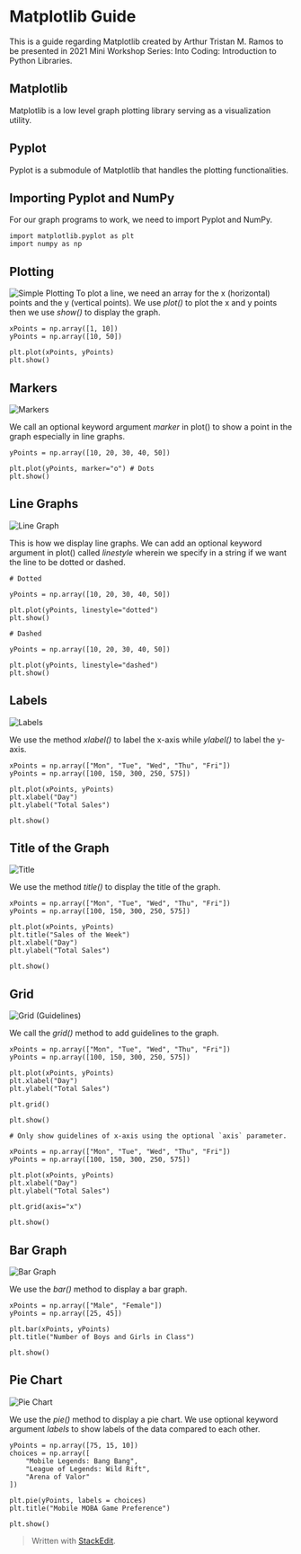 ﻿
# Matplotlib Guide
This is a guide regarding Matplotlib created by Arthur Tristan M. Ramos to be presented in 2021 Mini Workshop Series: Into Coding: Introduction to Python Libraries.

## Matplotlib
Matplotlib is a low level graph plotting library serving as a visualization utility.

## Pyplot
Pyplot is a submodule of Matplotlib that handles the plotting functionalities.

## Importing Pyplot and NumPy
For our graph programs to work, we need to import Pyplot and NumPy.

```
import matplotlib.pyplot as plt
import numpy as np
```

## Plotting
![Simple Plotting](https://github.com/dev-arthur-g20r/pylib-matplotlib/blob/main/images/plotpy.png)
To plot a line, we need an array for the x (horizontal) points and the y (vertical points). We use *plot()* to plot the x and y points then we use *show()* to display the graph.

```
xPoints = np.array([1, 10])
yPoints = np.array([10, 50])

plt.plot(xPoints, yPoints)
plt.show()
```

## Markers
![Markers](https://github.com/dev-arthur-g20r/pylib-matplotlib/blob/main/images/markersandgrid.png)

We call an optional keyword argument *marker* in plot() to show a point in the graph especially in line graphs.

```
yPoints = np.array([10, 20, 30, 40, 50])

plt.plot(yPoints, marker="o") # Dots
plt.show()
```

## Line Graphs
![Line Graph](https://github.com/dev-arthur-g20r/pylib-matplotlib/blob/main/images/linegraph.png)

This is how we display line graphs. We can add an optional keyword argument in plot() called *linestyle* wherein we specify in a string if we want the line to be dotted or dashed.

```
# Dotted

yPoints = np.array([10, 20, 30, 40, 50])

plt.plot(yPoints, linestyle="dotted")
plt.show()
```

```
# Dashed

yPoints = np.array([10, 20, 30, 40, 50])

plt.plot(yPoints, linestyle="dashed")
plt.show()
```

## Labels
![Labels](https://github.com/dev-arthur-g20r/pylib-matplotlib/blob/main/images/linegraph.png)

We use the method *xlabel()* to label the x-axis while *ylabel()* to label the y-axis.

```
xPoints = np.array(["Mon", "Tue", "Wed", "Thu", "Fri"])
yPoints = np.array([100, 150, 300, 250, 575])

plt.plot(xPoints, yPoints)
plt.xlabel("Day")
plt.ylabel("Total Sales")

plt.show()
```

## Title of the Graph
![Title](https://github.com/dev-arthur-g20r/pylib-matplotlib/blob/main/images/linegraph.png)

We use the method *title()* to display the title of the graph.

```
xPoints = np.array(["Mon", "Tue", "Wed", "Thu", "Fri"])
yPoints = np.array([100, 150, 300, 250, 575])

plt.plot(xPoints, yPoints)
plt.title("Sales of the Week")
plt.xlabel("Day")
plt.ylabel("Total Sales")

plt.show()
```

## Grid
![Grid (Guidelines)](https://github.com/dev-arthur-g20r/pylib-matplotlib/blob/main/images/markersandgrid.png)

We call the *grid()* method to add guidelines to the graph.

```
xPoints = np.array(["Mon", "Tue", "Wed", "Thu", "Fri"])
yPoints = np.array([100, 150, 300, 250, 575])

plt.plot(xPoints, yPoints)
plt.xlabel("Day")
plt.ylabel("Total Sales")

plt.grid()

plt.show()
```

```
# Only show guidelines of x-axis using the optional `axis` parameter.

xPoints = np.array(["Mon", "Tue", "Wed", "Thu", "Fri"])
yPoints = np.array([100, 150, 300, 250, 575])

plt.plot(xPoints, yPoints)
plt.xlabel("Day")
plt.ylabel("Total Sales")

plt.grid(axis="x")

plt.show()
```

## Bar Graph
![Bar Graph](https://github.com/dev-arthur-g20r/pylib-matplotlib/blob/main/images/bargraph.png)

We use the *bar()* method to display a bar graph.

```
xPoints = np.array(["Male", "Female"])
yPoints = np.array([25, 45])

plt.bar(xPoints, yPoints)
plt.title("Number of Boys and Girls in Class")

plt.show()
```

## Pie Chart
![Pie Chart](https://github.com/dev-arthur-g20r/pylib-matplotlib/blob/main/images/piechart.png)

We use the *pie()* method to display a pie chart. We use optional keyword argument *labels* to show labels of the data compared to each other.

```
yPoints = np.array([75, 15, 10])
choices = np.array([
	"Mobile Legends: Bang Bang", 
	"League of Legends: Wild Rift", 
	"Arena of Valor"
])

plt.pie(yPoints, labels = choices)
plt.title("Mobile MOBA Game Preference")

plt.show()
```
> Written with [StackEdit](https://stackedit.io/).
